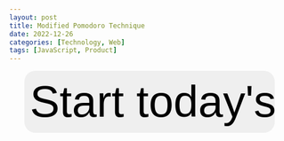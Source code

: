 ```yaml
---
layout: post
title: Modified Pomodoro Technique
date: 2022-12-26
categories: [Technology, Web]
tags: [JavaScript, Product]
---
```


<audio id="audio"></audio>

<div id="prompt">
<input id="start" type="button" value="Start today's job" onclick="start()">
</div>

<div id="timer_main">
<div id="task">
<input id="task_input" type="text" placeholder="Type your task">
</div>

<div id="buttons">
<input id="switch_mode_button" type="button" value="Start working" onclick="switchMode()">
<input id="take_lunch_button" type="button" value="Take a 30 min break" onclick="takeLunch()">
</div>

<div id="forms">
<h2>Work Block Timer</h2>
<form name="work_timer">
<input type="number" value=0 readonly>:<input type="number" value=25 readonly>:<input type="number" value=0 readonly>
</form>

<h2>Break Timer</h2>
<form name="break_timer">
<input type="number" value=0 readonly>:<input type="number" value=5 readonly>:<input type="number" value=0 readonly>
</form>

<h2>Total Working Time</h2>
<form name="total_working_timer">
<input type="number" value=0 readonly>:<input type="number" value=0 readonly>:<input type="number" value=0 readonly>
</form>
</div>

<div id="history">
<h2>History</h2>
</div>
<div class="table-wrapper"><table id="history_table">
  <tbody>
  </tbody>
</table></div>
</div>

<script type="text/javascript" src="./assets/js/timer.js"></script>

<style>
#timer_main {
  display: none;
}

#prompt {
  text-align: center;
}

#start {
  font-size: 2vmax;
  width: 450px;
  padding: 10px;
  border-radius: 20px;
  /* letter-spacing: 0.05em; */
}

input {
  border: none;
}

form {
  font-size: 5vmax;
  color: gray;
}

input[type="text"] {
  width: 75%;
  font-size: 1.2vmax;
  background: none;
  text-align: center;
  border: 1px solid #aaa;
  margin-bottom: 40px;
  border-radius:6px;
}

input[type="text"]:focus {
  outline: none;
}

input[type="text"]:focus::placeholder{
  opacity: 0;
}

input[type="number"] {
  width: 28%;
  background: none;
  font-size: 4vmax;
  text-align: center;
}

input[type="button"] {
  font-size: 1.2vmax;
  width: 300px;
  max-width: 90%;
  margin-right: 20px;
  margin-left: 20px;
  margin-bottom: 20px;
  border-radius: 6px;
}

table th {
  padding-left: 20px;
  width:30%;
}

#task {
  text-align: center;
}

#buttons {
  text-align: center;
}

#forms {
  margin-top: 20px;
  text-align: center;
}

#history {
  text-align: center;
}

#history_table {
  margin-top: 20px;
  margin-left: auto;
  margin-right: auto;
  width: 75%;
}

</style>
